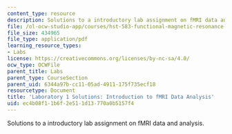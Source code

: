 ```yaml
---
content_type: resource
description: Solutions to a introductory lab assignment on fMRI data and analysis.
file: /ol-ocw-studio-app/courses/hst-583-functional-magnetic-resonance-imaging-data-acquisition-and-analysis-fall-2008/ec4b08f11b6f2e511d13770a0b5157f4_lab1_soln_rg.pdf
file_size: 434965
file_type: application/pdf
learning_resource_types:
- Labs
license: https://creativecommons.org/licenses/by-nc-sa/4.0/
ocw_type: OCWFile
parent_title: Labs
parent_type: CourseSection
parent_uid: 6344a97b-cc11-05ad-4911-175f735ecf18
resourcetype: Document
title: 'Laboratory 1 Solutions: Introduction to fMRI Data Analysis'
uid: ec4b08f1-1b6f-2e51-1d13-770a0b5157f4
---
```

Solutions to a introductory lab assignment on fMRI data and analysis.